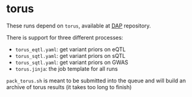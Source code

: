 # torus

These runs depend on `torus`, available at [DAP](https://github.com/xqwen/dap) repository.


There is support for three different processes:

- `torus_eqtl.yaml`: get variant priors on eQTL
- `torus_sqtl.yaml`: get variant priors on sQTL
- `torus_sqtl.yaml`: get variant priors on GWAS
- `torus.jinja`: the job template for all runs


`pack_torus.sh` is meant to be submitted into the queue and will build an archive of torus results (it takes too long to finish)